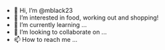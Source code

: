 - 👋 Hi, I’m @mblack23
- 👀 I’m interested in food, working out and shopping! 
- 🌱 I’m currently learning ...
- 💞️ I’m looking to collaborate on ...
- 📫 How to reach me ...

<!---
mblack23/mblack23 is a ✨ special ✨ repository because its `README.md` (this file) appears on your GitHub profile.
You can click the Preview link to take a look at your changes.
--->
